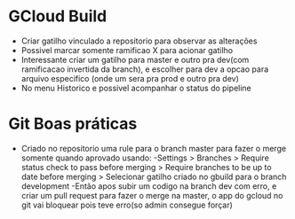 
# GCloud Build
- Criar gatilho vinculado a repositorio para observar as alterações
- Possivel marcar somente ramificao X para acionar gatilho
- Interessante criar um gatilho para master e outro pra dev(com ramificacao invertida da branch),
e escolher para dev a opcao para arquivo especifico (onde um sera pra prod e outro pra dev)
- No menu Historico e possivel acompanhar o status do pipeline

# Git Boas práticas
- Criado no repositorio uma rule para o branch master para fazer o merge
somente quando aprovado usando:
-Settings > Branches > Require status check to pass before merging >
Require branches to be up to date before merging > Selecionar gatilho criado no gbuild
para o branch development
-Então apos subir um codigo na branch dev com erro, e criar um pull request para fazer o merge na master, o app do gcloud no git vai bloquear pois teve erro(so admin consegue forçar)